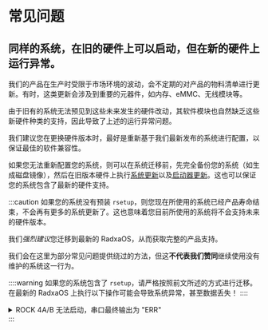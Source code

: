 # 常见问题

## 同样的系统，在旧的硬件上可以启动，但在新的硬件上运行异常。

我们的产品在生产时受限于市场环境的波动，会不定期的对产品的物料清单进行更新。有时，这类更新会涉及到重要的元器件，如内存、eMMC、无线模块等。

由于旧有的系统无法预见到这些未来发生的硬件改动，其软件模块也自然缺乏这些新硬件种类的支持，因此导致了上述的运行异常问题。

我们建议您在更换硬件版本时，最好是重新基于我们最新发布的系统进行配置，以保证最佳的软件兼容性。

如果您无法重新配置您的系统，则可以在系统迁移前，先完全备份您的系统（如生成磁盘镜像），然后在旧版本硬件上执行[系统更新](/radxa-os/rsetup#system-update)以及[启动器更新](/radxa-os/rsetup#update-bootloader)。这也可以保证您的系统包含了最新的硬件支持。

:::caution
如果您的系统没有预装 `rsetup`，则您现在所使用的系统已经产品寿命结束，不会再有更多的系统更新了。这也意味着您目前所使用的系统将不会支持未来的硬件版本。

我们*强烈建议*您迁移到最新的 RadxaOS，从而获取完整的产品支持。

我们会在这里为部分常见问题提供绕过的方法，但这**不代表我们赞同**继续使用没有维护的系统这一行为。

::::warning
如果您的系统包含了 `rsetup`，请严格按照前文所述的方式进行迁移。在最新的 RadxaOS 上执行以下操作可能会导致系统异常，甚至数据丢失！
::::

<details><summary>ROCK 4A/B 无法启动，串口最终输出为 "ERR"</summary>

### 现象

- 串口最后输出类似以下内容：

```
channel 0 training pass!
channel 1 training pass!
change freq to 800MHz 1,0
Channel 0: LPDDR4,800MHz
Col error!!!
Cap error!
Channel 1: LPDDR4,800MHz
Bus Width=32 Col=10 Bank=8 Row=16 CS=1 Die Bus-Width=16 Size=1536MB
no stride
read addr 0x1000000 = 0x20000000
ERR
```

- 您的系统在正常启动时，会在串口提示系统使用的是 `U-Boot 2017.09`：

```
U-Boot 2017.09-2700-g70b4cfe057 (Jun 05 2021 - 07:28:02 +0000), Build: jenkins-linux-build-release-604

Model: Radxa ROCK Pi 4B
PreSerial: 2
DRAM:  3.9 GiB
```

- 您受影响的产品使用的是 Micron 内存。

### 原因

旧版本的 `U-Boot` 不支持 Micron 内存，无法完成硬件初始化。

### 涉及版本

以下 `U-Boot` 版本已经过瑞莎测试，确认为与 Micron 内存不兼容：

- `2017.09-00026-g2431fa34678 (Feb 14 2022 - 21:41:40 +0800)`
- `2017.09-2700-g70b4cfe057 (Jun 05 2021 - 07:28:02 +0000)`

::::caution
这是一个不完全的列表。如果您发现了有其他受影响的版本或内存型号，请通过最下方的`编辑此页`向我们反馈。
::::

### 绕过方案

您可以通过以下命令来更新您现有的系统镜像或系统安装设备内的 `U-Boot` 内存初始化代码。此命令也可在正常启动后的 ROCK 4A/B 内执行。

请注意替换最后一个命令所指定的参数为您想要更新的对象。

```bash
curl https://dl.radxa.com/rockpi4/troubleshooting/rock-4ab-uboot-2017-idbloader.tar.gz | tar xzv
sudo ./setup.sh update_idbloader ___/dev/sdX_or_/dev/mmcblkX_or_system.img___
```

</details>
:::
